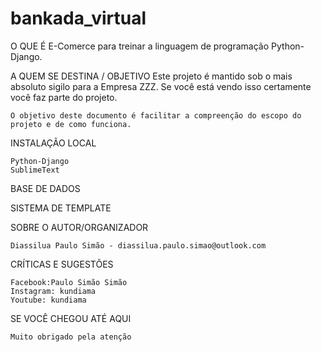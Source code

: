 # bankada_virtual

O QUE É
	E-Comerce para treinar a linguagem de programação Python-Django.

A QUEM SE DESTINA / OBJETIVO
	Este projeto é mantido sob o mais absoluto sigilo para a Empresa ZZZ. 
	Se você está vendo isso certamente você faz parte do projeto. 

	O objetivo deste documento é facilitar a compreenção do escopo do projeto e de como funciona.

INSTALAÇÃO LOCAL

	Python-Django
	SublimeText

BASE DE DADOS

SISTEMA DE TEMPLATE


SOBRE O AUTOR/ORGANIZADOR

	Diassilua Paulo Simão - diassilua.paulo.simao@outlook.com
	
CRÍTICAS E SUGESTÕES 
	
	Facebook:Paulo Simão Simão 
	Instagram: kundiama
	Youtube: kundiama

SE VOCÊ CHEGOU ATÉ AQUI
	
	Muito obrigado pela atenção

